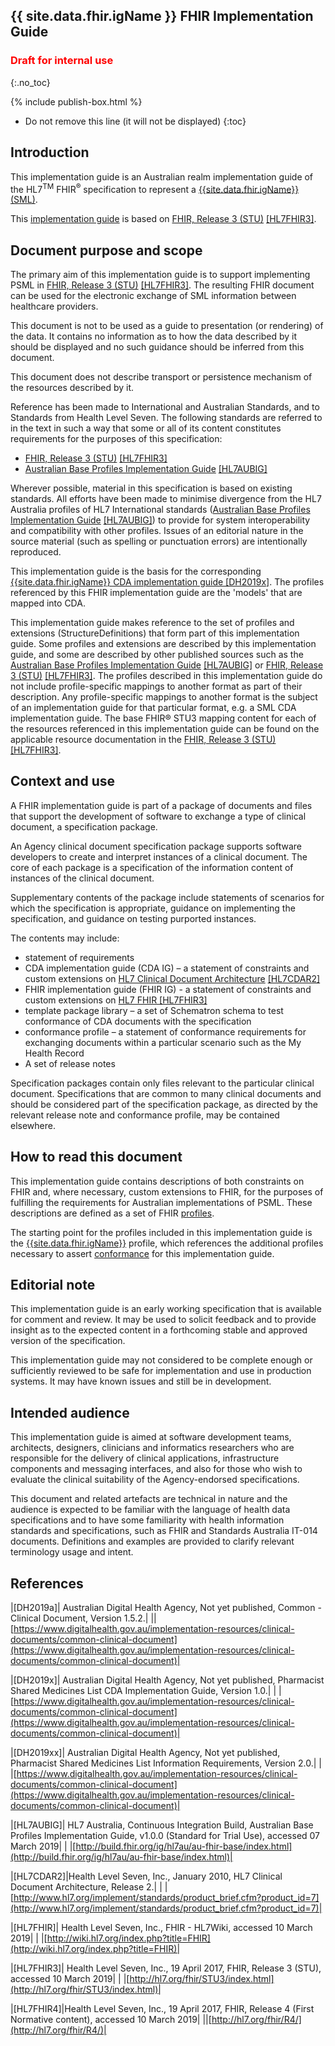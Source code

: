 ## {{ site.data.fhir.igName }} FHIR Implementation Guide
<h3 style="color:#ff0000;">Draft for internal use</h3>
{:.no_toc}

{% include publish-box.html %}
<!-- TOC  the css styling for this is \pages\assets\css\project.css under 'markdown-toc'-->
* Do not remove this line (it will not be displayed)
{:toc}
<!-- end TOC -->

## Introduction

This implementation guide is an Australian realm implementation guide of the HL7<sup>TM</sup> FHIR<sup>&reg;</sup> specification to represent a [{{site.data.fhir.igName}} (SML)](StructureDefinition-composition-sml-1.html).

This [implementation guide](http://hl7.org/fhir/STU3/implementationguide.html#scope) is based on [FHIR, Release 3 (STU)](http://hl7.org/fhir/STU3/index.html) [[HL7FHIR3]](index.html#HL7FHIR3).


## Document purpose and scope

The primary aim of this implementation guide is to support implementing PSML in [FHIR, Release 3 (STU)](http://hl7.org/fhir/STU3/index.html) [[HL7FHIR3]](index.html#HL7FHIR3). The resulting FHIR document can be used for the electronic exchange of SML information between healthcare providers.

This document is not to be used as a guide to presentation (or rendering) of the data. It contains no information as to how the data described by it should be displayed and no such guidance should be inferred from this document.

This document does not describe transport or persistence mechanism of the resources described by it.

Reference has been made to International and Australian Standards, and to Standards from Health Level Seven. The following standards are referred to in the text in such a way that some or all of its content constitutes requirements for the purposes of this specification:
* [FHIR, Release 3 (STU)](http://hl7.org/fhir/STU3/index.html) [[HL7FHIR3]](index.html#HL7FHIR3)
* [Australian Base Profiles Implementation Guide](http://build.fhir.org/ig/hl7au/au-fhir-base/index.html) [[HL7AUBIG]](#HL7AUBIG)

Wherever possible, material in this specification is based on existing standards. All efforts have been made to minimise divergence from the HL7 Australia profiles of HL7 International standards ([Australian Base Profiles Implementation Guide](http://build.fhir.org/ig/hl7au/au-fhir-base/index.html) [[HL7AUBIG]](#HL7AUBIG)) to provide for system interoperability and compatibility with other profiles. Issues of an editorial nature in the source material (such as spelling or punctuation errors) are intentionally reproduced.

This implementation guide is the basis for the corresponding [{{site.data.fhir.igName}} CDA implementation guide [DH2019x]](#DH2019x). The profiles referenced by this FHIR implementation guide are the 'models' that are mapped into CDA.

This implementation guide makes reference to the set of profiles and extensions (StructureDefinitions) that form part of this implementation guide. Some profiles and extensions are described by this implementation guide, and some are described by other published sources such as the [Australian Base Profiles Implementation Guide](http://build.fhir.org/ig/hl7au/au-fhir-base/index.html) [[HL7AUBIG]](#HL7AUBIG) or [FHIR, Release 3 (STU)](http://hl7.org/fhir/STU3/index.html) [[HL7FHIR3]](index.html#HL7FHIR3). The profiles described in this implementation guide do not include profile-specific mappings to another format as part of their description. Any profile-specific mappings to another format is the subject of an implementation guide for that particular format, e.g. a SML CDA implementation guide. The base FHIR® STU3 mapping content for each of the resources referenced in this implementation guide can be found on the applicable resource documentation in the [FHIR, Release 3 (STU)](http://hl7.org/fhir/STU3/index.html) [[HL7FHIR3]](index.html#HL7FHIR3).


## Context and use
A FHIR implementation guide is part of a package of documents and files that support the development of software to exchange a type of clinical document, a specification package.

An Agency clinical document specification package supports software developers to create and interpret instances of a clinical document. The core of each package is a specification of the information content of instances of the clinical document.

Supplementary contents of the package include statements of scenarios for which the specification is appropriate, guidance on implementing the specification, and guidance on testing purported instances.

The contents may include:
* statement of requirements
* CDA implementation guide (CDA IG) – a statement of constraints and custom extensions on [HL7 Clinical Document Architecture](http://www.hl7.org/implement/standards/product_brief.cfm?product_id=7) [[HL7CDAR2]](#HL7CDAR2)
* FHIR implementation guide (FHIR IG) - a statement of constraints and custom extensions on [HL7 FHIR [HL7FHIR3]](#HL7FHIR3)
* template package library – a set of Schematron schema to test conformance of CDA documents with the specification
* conformance profile – a statement of conformance requirements for exchanging documents within a particular scenario such as the My Health Record
* A set of release notes

Specification packages contain only files relevant to the particular clinical document. Specifications that are common to many clinical documents and should be considered part of the specification package, as directed by the relevant release note and conformance profile, may be contained elsewhere.

## How to read this document
This implementation guide contains descriptions of both constraints on FHIR and, where necessary, custom extensions to FHIR, for the purposes of fulfilling the requirements for Australian implementations of PSML. These descriptions are defined as a set of FHIR [profiles](http://hl7.org/fhir/stu3/profiling.html).  

The starting point for the profiles included in this implementation guide is the [{{site.data.fhir.igName}}](StructureDefinition-composition-sml-1.html) profile, which references the additional profiles necessary to assert [conformance](conformance.html) for this implementation guide.

## Editorial note
This implementation guide is an early working specification that is available for comment and review. It may be used to solicit feedback and to provide insight as to the expected content in a forthcoming stable and approved version of the specification.

This implementation guide may not considered to be complete enough or sufficiently reviewed to be safe for implementation and use in production systems. It may have known issues and still be in development.


## Intended audience
This implementation guide is aimed at software development teams, architects, designers, clinicians and informatics researchers who are responsible for the delivery of clinical applications, infrastructure components and messaging interfaces, and also for those who wish to evaluate the clinical suitability of the Agency-endorsed specifications.

This document and related artefacts are technical in nature and the audience is expected to be familiar with the language of health data specifications and to have some familiarity with health information standards and specifications, such as FHIR and Standards Australia IT-014 documents. Definitions and examples are provided to clarify relevant terminology usage and intent.


## References

|[<a name="DH2019a">DH2019a</a>]| Australian Digital Health Agency, Not yet published, Common - Clinical Document, Version 1.5.2.|
||[https://www.digitalhealth.gov.au/implementation-resources/clinical-documents/common-clinical-document](https://www.digitalhealth.gov.au/implementation-resources/clinical-documents/common-clinical-document)|

|[<a name="DH2019x">DH2019x</a>]| Australian Digital Health Agency, Not yet published, Pharmacist Shared Medicines List CDA Implementation Guide, Version 1.0.|
| |[https://www.digitalhealth.gov.au/implementation-resources/clinical-documents/common-clinical-document](https://www.digitalhealth.gov.au/implementation-resources/clinical-documents/common-clinical-document)|

|[<a name="DH2019xx">DH2019xx</a>]| Australian Digital Health Agency, Not yet published, Pharmacist Shared Medicines List Information Requirements, Version 2.0.|
| |[https://www.digitalhealth.gov.au/implementation-resources/clinical-documents/common-clinical-document](https://www.digitalhealth.gov.au/implementation-resources/clinical-documents/common-clinical-document)|

|[<a name="HL7AUBIG">HL7AUBIG</a>]| HL7 Australia, Continuous Integration Build, Australian Base Profiles Implementation Guide, v1.0.0 (Standard for Trial Use), accessed 07 March 2019|
| |[http://build.fhir.org/ig/hl7au/au-fhir-base/index.html](http://build.fhir.org/ig/hl7au/au-fhir-base/index.html)|

|[<a name="HL7CDAR2">HL7CDAR2</a>]|Health Level Seven, Inc., January 2010, HL7 Clinical Document Architecture, Release 2.|
| |[http://www.hl7.org/implement/standards/product_brief.cfm?product_id=7](http://www.hl7.org/implement/standards/product_brief.cfm?product_id=7)|

|[<a name="HL7FHIR">HL7FHIR</a>]| Health Level Seven, Inc., FHIR - HL7Wiki, accessed 10 March 2019|
| |[http://wiki.hl7.org/index.php?title=FHIR](http://wiki.hl7.org/index.php?title=FHIR)|

|[<a name="HL7FHIR3">HL7FHIR3</a>]| Health Level Seven, Inc., 19 April 2017, FHIR, Release 3 (STU), accessed 10 March 2019|
| |[http://hl7.org/fhir/STU3/index.html](http://hl7.org/fhir/STU3/index.html)|

|[<a name="HL7FHIR4">HL7FHIR4</a>]|Health Level Seven, Inc., 19 April 2017, FHIR, Release 4 (First Normative content), accessed 10 March 2019|
||[http://hl7.org/fhir/R4/](http://hl7.org/fhir/R4/)|
  


 
